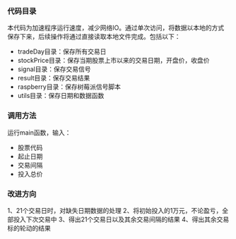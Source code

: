 ### 代码目录 
   本代码为加速程序运行速度，减少网络IO。通过单次访问，将数据以本地的方式保存下来，后续操作将通过直接读取本地文件完成。包括以下：
   * tradeDay目录：保存所有交易日
   * stockPrice目录：保存当期股票上市以来的交易日期，开盘价，收盘价
   * signal目录：保存交易信号
   * result目录：保存交易结果
   * raspberry目录：保存树莓派信号脚本
   * utils目录：保存日期和数据函数
### 调用方法
   运行main函数，输入：
   * 股票代码
   * 起止日期
   * 交易间隔
   * 投入总价
### 改进方向
   1、21个交易日时，对缺失日期数据的处理
   2、将初始投入的1万元，不论盈亏，全部投入下次交易中
   3、得出21个交易日以及其余交易间隔的结果
   4、得出其余交易标的轮动的结果
